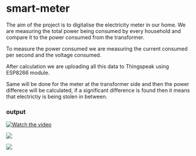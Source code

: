 # smart-meter

The aim of the project is to digitalise the electricity meter in our home. We are measuring the total power being consumed by every household and compare it to the power consumed from the transformer. 

To measure the power consumed we are measuring the current consumed per second and the voltage consumed.

After calculation we are uploading all this data to Thingspeak using ESP8266 module.

Same will be done for the meter at the transformer side and then the power differece will be calculated, if a significant difference is found then it means that electrictiy is being stolen in between.

<h3> output</h3>

[![Watch the video](https://imgur.com/vZX73dV.png)](https://youtu.be/iAD2BIcnKYs)

![](https://github.com/pingala2/smart-meter/blob/master/output/Screenshot%20from%202018-08-04%2008-40-06.png)

![](https://github.com/pingala2/smart-meter/blob/master/output/Screenshot%20from%202018-08-04%2009-47-49.png)
